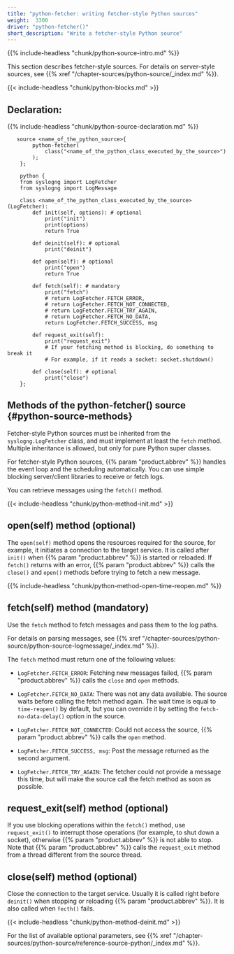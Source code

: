 ```yaml
---
title: "python-fetcher: writing fetcher-style Python sources"
weight:  3300
driver: "python-fetcher()"
short_description: "Write a fetcher-style Python source"
---
```

<!-- DISCLAIMER: This file is based on the syslog-ng Open Source Edition documentation https://github.com/balabit/syslog-ng-ose-guides/commit/2f4a52ee61d1ea9ad27cb4f3168b95408fddfdf2 and is used under the terms of The syslog-ng Open Source Edition Documentation License. The file has been modified by Axoflow. -->

{{% include-headless "chunk/python-source-intro.md" %}}

This section describes fetcher-style sources. For details on server-style sources, see {{% xref "/chapter-sources/python-source/_index.md" %}}.

{{< include-headless "chunk/python-blocks.md" >}}


## Declaration:

{{% include-headless "chunk/python-source-declaration.md" %}}

```shell
   source <name_of_the_python_source>{
        python-fetcher(
            class("<name_of_the_python_class_executed_by_the_source>")
        );
    };
    
    python {
    from syslogng import LogFetcher
    from syslogng import LogMessage
    
    class <name_of_the_python_class_executed_by_the_source>(LogFetcher):
        def init(self, options): # optional
            print("init")
            print(options)
            return True
    
        def deinit(self): # optional
            print("deinit")
    
        def open(self): # optional
            print("open")
            return True
    
        def fetch(self): # mandatory
            print("fetch")
            # return LogFetcher.FETCH_ERROR,
            # return LogFetcher.FETCH_NOT_CONNECTED,
            # return LogFetcher.FETCH_TRY_AGAIN,
            # return LogFetcher.FETCH_NO_DATA,
            return LogFetcher.FETCH_SUCCESS, msg
    
        def request_exit(self):
            print("request_exit")
            # If your fetching method is blocking, do something to break it
            # For example, if it reads a socket: socket.shutdown()
    
        def close(self): # optional
            print("close")
    };
```



## Methods of the python-fetcher() source {#python-source-methods}

Fetcher-style Python sources must be inherited from the `syslogng.LogFetcher` class, and must implement at least the `fetch` method. Multiple inheritance is allowed, but only for pure Python super classes.

For fetcher-style Python sources, {{% param "product.abbrev" %}} handles the event loop and the scheduling automatically. You can use simple blocking server/client libraries to receive or fetch logs.

You can retrieve messages using the `fetch()` method.

{{< include-headless "chunk/python-method-init.md" >}}


## open(self) method (optional)

The `open(self)` method opens the resources required for the source, for example, it initiates a connection to the target service. It is called after `init()` when {{% param "product.abbrev" %}} is started or reloaded. If `fetch()` returns with an error, {{% param "product.abbrev" %}} calls the `close()` and `open()` methods before trying to fetch a new message.

{{% include-headless "chunk/python-method-open-time-reopen.md" %}}



## fetch(self) method (mandatory)

Use the `fetch` method to fetch messages and pass them to the log paths.

For details on parsing messages, see {{% xref "/chapter-sources/python-source/python-source-logmessage/_index.md" %}}.

The `fetch` method must return one of the following values:

  - `LogFetcher.FETCH_ERROR`: Fetching new messages failed, {{% param "product.abbrev" %}} calls the `close` and `open` methods.

  - `LogFetcher.FETCH_NO_DATA`: There was not any data available. The source waits before calling the fetch method again. The wait time is equal to `time-reopen()` by default, but you can override it by setting the `fetch-no-data-delay()` option in the source.

  - `LogFetcher.FETCH_NOT_CONNECTED`: Could not access the source, {{% param "product.abbrev" %}} calls the `open` method.

  - `LogFetcher.FETCH_SUCCESS, msg`: Post the message returned as the second argument.

  - `LogFetcher.FETCH_TRY_AGAIN`: The fetcher could not provide a message this time, but will make the source call the fetch method as soon as possible.



## request_exit(self) method (optional)

If you use blocking operations within the `fetch()` method, use `request_exit()` to interrupt those operations (for example, to shut down a socket), otherwise {{% param "product.abbrev" %}} is not able to stop. Note that {{% param "product.abbrev" %}} calls the `request_exit` method from a thread different from the source thread.



## close(self) method (optional)

Close the connection to the target service. Usually it is called right before `deinit()` when stopping or reloading {{% param "product.abbrev" %}}. It is also called when `fecth()` fails.


{{< include-headless "chunk/python-method-deinit.md" >}}


For the list of available optional parameters, see {{% xref "/chapter-sources/python-source/reference-source-python/_index.md" %}}.
